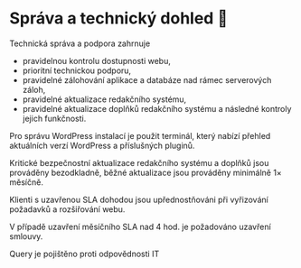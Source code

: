 # Správa a technický dohled 🔎

Technická správa a podpora zahrnuje
- pravidelnou kontrolu dostupnosti webu,
- prioritní technickou podporu,
- pravidelné zálohování aplikace a databáze nad rámec serverových záloh,
- pravidelné aktualizace redakčního systému,
- pravidelné aktualizace doplňků redakčního systému a následné kontroly jejich funkčnosti.

Pro správu WordPress instalací je použit terminál, který nabízí přehled aktuálních verzí WordPress a příslušných pluginů. 

Kritické bezpečnostní aktualizace redakčního systému a doplňků jsou prováděny bezodkladně, běžné aktualizace jsou prováděny minimálně 1× měsíčně.

Klienti s uzavřenou SLA dohodou jsou upřednostňováni při vyřizování požadavků a rozšiřování webu.

V případě uzavření měsíčního SLA nad 4 hod. je požadováno uzavření smlouvy.

Query je pojištěno proti odpovědnosti IT
